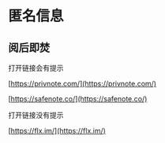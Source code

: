 # 匿名信息

## 阅后即焚

打开链接会有提示

[https://privnote.com/](https://privnote.com/)

[https://safenote.co/](https://safenote.co/)

打开链接没有提示

[https://flx.im/](https://flx.im/)

